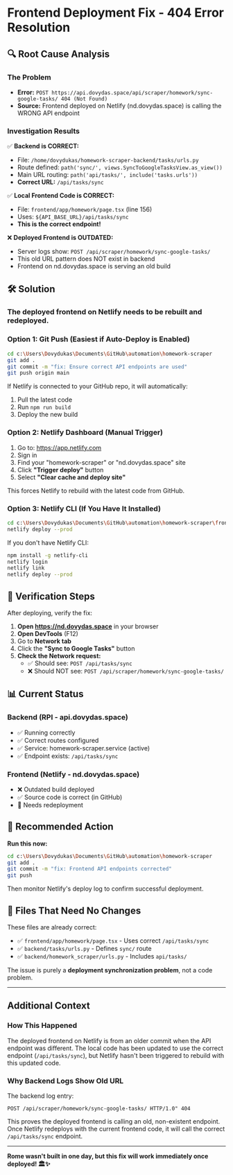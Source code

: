 # Frontend Deployment Fix - 404 Error Resolution

## 🔍 Root Cause Analysis

### The Problem
- **Error:** `POST https://api.dovydas.space/api/scraper/homework/sync-google-tasks/ 404 (Not Found)`
- **Source:** Frontend deployed on Netlify (nd.dovydas.space) is calling the WRONG API endpoint

### Investigation Results
✅ **Backend is CORRECT:**
- File: `/home/dovydukas/homework-scraper-backend/tasks/urls.py`
- Route defined: `path('sync/', views.SyncToGoogleTasksView.as_view())`
- Main URL routing: `path('api/tasks/', include('tasks.urls'))`
- **Correct URL:** `/api/tasks/sync`

✅ **Local Frontend Code is CORRECT:**
- File: `frontend/app/homework/page.tsx` (line 156)
- Uses: `${API_BASE_URL}/api/tasks/sync`
- **This is the correct endpoint!**

❌ **Deployed Frontend is OUTDATED:**
- Server logs show: `POST /api/scraper/homework/sync-google-tasks/`
- This old URL pattern does NOT exist in backend
- Frontend on nd.dovydas.space is serving an old build

## 🛠️ Solution

### The deployed frontend on Netlify needs to be rebuilt and redeployed.

### Option 1: Git Push (Easiest if Auto-Deploy is Enabled)

```bash
cd c:\Users\Dovydukas\Documents\GitHub\automation\homework-scraper
git add .
git commit -m "fix: Ensure correct API endpoints are used"
git push origin main
```

If Netlify is connected to your GitHub repo, it will automatically:
1. Pull the latest code
2. Run `npm run build`
3. Deploy the new build

### Option 2: Netlify Dashboard (Manual Trigger)

1. Go to: https://app.netlify.com
2. Sign in
3. Find your "homework-scraper" or "nd.dovydas.space" site
4. Click **"Trigger deploy"** button
5. Select **"Clear cache and deploy site"**

This forces Netlify to rebuild with the latest code from GitHub.

### Option 3: Netlify CLI (If You Have It Installed)

```bash
cd c:\Users\Dovydukas\Documents\GitHub\automation\homework-scraper\frontend
netlify deploy --prod
```

If you don't have Netlify CLI:
```bash
npm install -g netlify-cli
netlify login
netlify link
netlify deploy --prod
```

## 🧪 Verification Steps

After deploying, verify the fix:

1. **Open https://nd.dovydas.space** in your browser
2. **Open DevTools** (F12)
3. Go to **Network tab**
4. Click the **"Sync to Google Tasks"** button
5. **Check the Network request:**
   - ✅ Should see: `POST /api/tasks/sync`
   - ❌ Should NOT see: `POST /api/scraper/homework/sync-google-tasks/`

## 📊 Current Status

### Backend (RPI - api.dovydas.space)
- ✅ Running correctly
- ✅ Correct routes configured
- ✅ Service: homework-scraper.service (active)
- ✅ Endpoint exists: `/api/tasks/sync`

### Frontend (Netlify - nd.dovydas.space)
- ❌ Outdated build deployed
- ✅ Source code is correct (in GitHub)
- 🔄 Needs redeployment

## 🚀 Recommended Action

**Run this now:**
```bash
cd c:\Users\Dovydukas\Documents\GitHub\automation\homework-scraper
git add .
git commit -m "fix: Frontend API endpoints corrected"
git push
```

Then monitor Netlify's deploy log to confirm successful deployment.

## 📝 Files That Need No Changes

These files are already correct:
- ✅ `frontend/app/homework/page.tsx` - Uses correct `/api/tasks/sync`
- ✅ `backend/tasks/urls.py` - Defines `sync/` route  
- ✅ `backend/homework_scraper/urls.py` - Includes `api/tasks/`

The issue is purely a **deployment synchronization problem**, not a code problem.

---

## Additional Context

### How This Happened

The deployed frontend on Netlify is from an older commit when the API endpoint was different. The local code has been updated to use the correct endpoint (`/api/tasks/sync`), but Netlify hasn't been triggered to rebuild with this updated code.

### Why Backend Logs Show Old URL

The backend log entry:
```
POST /api/scraper/homework/sync-google-tasks/ HTTP/1.0" 404
```

This proves the deployed frontend is calling an old, non-existent endpoint. Once Netlify redeploys with the current frontend code, it will call the correct `/api/tasks/sync` endpoint.

---

**Rome wasn't built in one day, but this fix will work immediately once deployed! 🏛️✨**
